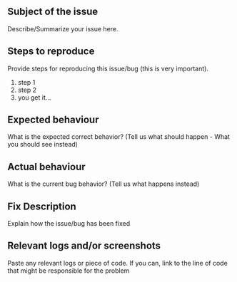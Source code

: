 ## Subject of the issue
Describe/Summarize your issue here.


## Steps to reproduce
Provide steps for reproducing this issue/bug (this is very important).

1. step 1
2. step 2
3. you get it...


## Expected behaviour
What is the expected correct behavior? (Tell us what should happen - What you should see instead)


## Actual behaviour
What is the current bug behavior? (Tell us what happens instead)


## Fix Description
Explain how the issue/bug has been fixed


## Relevant logs and/or screenshots
Paste any relevant logs or piece of code. If you can, link to the line of code that might be responsible for the problem

